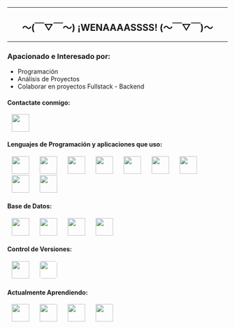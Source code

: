 <header>
<link rel="stylesheet" type='text/css' href="https://cdn.jsdelivr.net/gh/devicons/devicon@latest/devicon.min.css" />
</header>

<hr/>
<h2 align="center" style="font-weight: bold;">〜(￣▽￣〜) ¡WENAAAASSSS! (〜￣▽￣)〜</h2>
<hr/>

<h3>Apacionado e Interesado por:</h3>
<ul>
  <li>Programación</li>
  <li>Análisis de Proyectos</li>
  <li>Colaborar en proyectos Fullstack - Backend</li>
</ul>

<h4>Contactate conmigo:</h4>

<a href="https://www.linkedin.com/in/dayronmauricioojedagutierrez/" target="_blank" rel="noopener noreferrer" style="text-decoration: none;"><img src="https://cdn.jsdelivr.net/gh/devicons/devicon/icons/linkedin/linkedin-original.svg" style="width: 40px; height: 40px; margin: 0 10px;" /></a>

<h4>Lenguajes de Programación y aplicaciones que uso:</h4>
<p align="left">
  <a href="https://es.wikipedia.org/wiki/C%2B%2B" target="_blank" rel="noopener noreferrer" style="text-decoration: none;"><img src="https://cdn.jsdelivr.net/gh/devicons/devicon/icons/cplusplus/cplusplus-original.svg" style="width: 40px; height: 40px; margin: 0 10px;" /></a>
  <a href="https://es.wikipedia.org/wiki/C_(lenguaje_de_programaci%C3%B3n)" target="_blank" rel="noopener noreferrer" style="text-decoration: none;"><img src="https://cdn.jsdelivr.net/gh/devicons/devicon/icons/c/c-original.svg" style="width: 40px; height: 40px; margin: 0 10px;" /></a>
  <a href="https://es.wikipedia.org/wiki/HTML5" target="_blank" rel="noopener noreferrer" style="text-decoration: none;"><img src="https://cdn.jsdelivr.net/gh/devicons/devicon/icons/html5/html5-original.svg" style="width: 40px; height: 40px; margin: 0 10px;" /></a>
  <a href="https://es.wikipedia.org/wiki/Kotlin_(lenguaje_de_programaci%C3%B3n)" target="_blank" rel="noopener noreferrer" style="text-decoration: none;"><img src="https://cdn.jsdelivr.net/gh/devicons/devicon/icons/kotlin/kotlin-original.svg" style="width: 40px; height: 40px; margin: 0 10px;" /></a>
  <a href="https://es.wikipedia.org/wiki/JavaScript" target="_blank" rel="noopener noreferrer" style="text-decoration: none;"><img src="https://cdn.jsdelivr.net/gh/devicons/devicon/icons/javascript/javascript-original.svg" style="width: 40px; height: 40px; margin: 0 10px;" /></a>
  <a href="https://es.wikipedia.org/wiki/Java_(lenguaje_de_programaci%C3%B3n)" target="_blank" rel="noopener noreferrer" style="text-decoration: none;"><img src="https://cdn.jsdelivr.net/gh/devicons/devicon/icons/java/java-original.svg" style="width: 40px; height: 40px; margin: 0 10px;" /></a>
  <a href="https://es.wikipedia.org/wiki/Bootstrap_(framework)" target="_blank" rel="noopener noreferrer" style="text-decoration: none;"><img src="https://cdn.jsdelivr.net/gh/devicons/devicon/icons/bootstrap/bootstrap-original.svg" style="width: 40px; height: 40px; margin: 0 10px;" /></a>
  <a href="https://es.wikipedia.org/wiki/Angular_(framework)" target="_blank" rel="noopener noreferrer" style="text-decoration: none;"><img src="https://cdn.jsdelivr.net/gh/devicons/devicon/icons/angularjs/angularjs-original.svg" style="width: 40px; height: 40px; margin: 0 10px;" /></a>
  <a href="https://en.wikipedia.org/wiki/Postman_(software)" target="_blank" rel="noopener noreferrer" style="text-decoration: none;"><img src="https://cdn.jsdelivr.net/gh/devicons/devicon/icons/postman/postman-original.svg" style="width: 40px; height: 40px; margin: 0 10px;" /></a>
</p>


<h4>Base de Datos:</h4>
<p align="left">
  <a href="https://es.wikipedia.org/wiki/Microsoft_SQL_Server" target="_blank" rel="noopener noreferrer" style="text-decoration: none;"><img src="https://cdn.jsdelivr.net/gh/devicons/devicon/icons/microsoftsqlserver/microsoftsqlserver-plain.svg" style="width: 40px; height: 40px; margin: 0 10px;" /></a>
  <a href="https://es.wikipedia.org/wiki/MySQL" target="_blank" rel="noopener noreferrer" style="text-decoration: none;"><img src="https://cdn.jsdelivr.net/gh/devicons/devicon/icons/mysql/mysql-original.svg" style="width: 40px; height: 40px; margin: 0 10px;" /></a>
  <a href="https://es.wikipedia.org/wiki/MongoDB" target="_blank" rel="noopener noreferrer" style="text-decoration: none;"><img src="https://cdn.jsdelivr.net/gh/devicons/devicon/icons/mongodb/mongodb-original.svg" style="width: 40px; height: 40px; margin: 0 10px;" /></a>
  <a href="https://es.wikipedia.org/wiki/MariaDB" target="_blank" rel="noopener noreferrer" style="text-decoration: none;"><img src="https://cdn.jsdelivr.net/gh/devicons/devicon/icons/mariadb/mariadb-original.svg" style="width: 40px; height: 40px; margin: 0 10px;" /></a>
</p>


<h4>Control de Versiones:</h4>
<p align="left">
  <a href="https://es.wikipedia.org/wiki/Git" target="_blank" rel="noopener noreferrer" style="text-decoration: none;"><img src="https://cdn.jsdelivr.net/gh/devicons/devicon/icons/git/git-original.svg" style="width: 40px; height: 40px; margin: 0 10px;" /></a>
  <a href="https://es.wikipedia.org/wiki/GitHub" target="_blank" rel="noopener noreferrer" style="text-decoration: none;"><img src="https://cdn.jsdelivr.net/gh/devicons/devicon/icons/github/github-original.svg" style="width: 40px; height: 40px; margin: 0 10px; background-color: white; border-radius: 5px;" /></a>
</p>


<h4>Actualmente Aprendiendo:</h4>
<p align="left">
  <a href="https://es.wikipedia.org/wiki/PHP" target="_blank" rel="noopener noreferrer" style="text-decoration: none;"><img src="https://cdn.jsdelivr.net/gh/devicons/devicon/icons/php/php-original.svg" style="width: 40px; height: 40px; margin: 0 10px;" /></a>
  <a href="https://es.wikipedia.org/wiki/Python" target="_blank" rel="noopener noreferrer" style="text-decoration: none;"><img src="https://cdn.jsdelivr.net/gh/devicons/devicon/icons/python/python-original.svg" style="width: 40px; height: 40px; margin: 0 10px;" /></a>
  <a href="https://es.wikipedia.org/wiki/Arduino" target="_blank" rel="noopener noreferrer" style="text-decoration: none;"><img src="https://cdn.jsdelivr.net/gh/devicons/devicon/icons/arduino/arduino-original.svg" style="width: 40px; height: 40px; margin: 0 10px;" /></a>
  <a href="https://es.wikipedia.org/wiki/Docker_(software)" target="_blank" rel="noopener noreferrer" style="text-decoration: none;"><img src="https://cdn.jsdelivr.net/gh/devicons/devicon/icons/docker/docker-original.svg" style="width: 40px; height: 40px; margin: 0 10px;" /></a>
</p>
